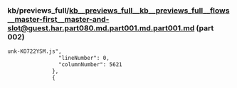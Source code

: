 ### kb/previews_full/kb__previews_full__kb__previews_full__flows__master-first__master-and-slot@guest.har.part080.md.part001.md.part001.md (part 002)

```md
unk-KO722YSM.js",
                "lineNumber": 0,
                "columnNumber": 5621
              },
              {
      
```

```
